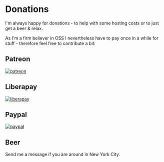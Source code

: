 # Donations

I'm always happy for donations - to help with some hosting costs or to just get a beer & relax.

As I'm a firm believer in OSS I nevertheless have to pay once in a while for stuff - therefore feel free to contribute a bit:

## Patreon

[![patreon](https://c5.patreon.com/external/logo/become_a_patron_button.png)](https://www.patreon.com/derjust86)

## Liberapay
[![liberapay](https://liberapay.com/assets/widgets/donate.svg)](https://en.liberapay.com/spring-data-dynamodb/donate)

## Paypal

[![paypal](https://www.paypalobjects.com/en_US/i/btn/btn_donate_LG.gif)](https://www.paypal.com/cgi-bin/webscr?cmd=_s-xclick&hosted_button_id=CWVWF9DD73J5S)

## Beer

Send me a message if you are around in New York City.
